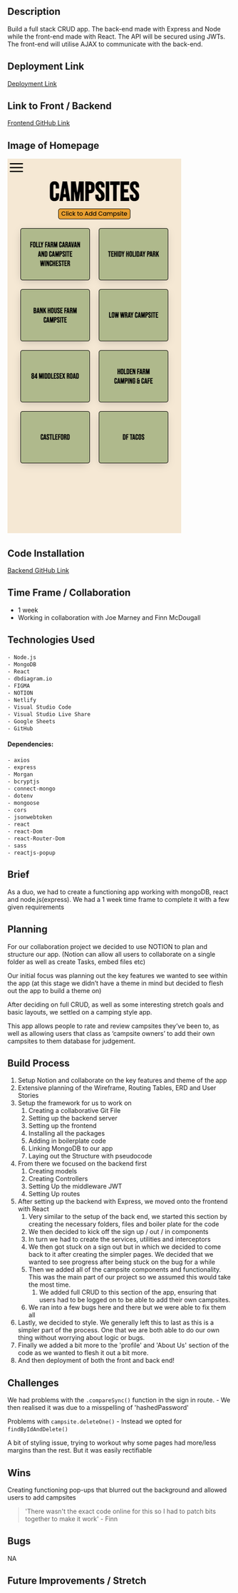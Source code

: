 ## Description
Build a full stack CRUD app. The back-end made with Express and Node while the front-end made with React.  The API will be secured using JWTs.  The front-end will utilise AJAX to communicate with the back-end.
  
## Deployment Link
[Deployment Link](https://lifesapitch.netlify.app/)

## Link to Front / Backend
[Frontend GitHub Link](https://github.com/joemarney/unit-3-project-lifesapitch-frontend.git)


## Image of Homepage
![an image of the homepage of our app 'Lifes A Pitch'](/AppScreenshot.png)

## Code Installation
[ Backend GitHub Link](https://github.com/joemarney/unit-3-project-lifesapitch-backend.git)

## Time Frame / Collaboration 
  - 1 week
  - Working in collaboration with Joe Marney and Finn McDougall

## Technologies Used
	- Node.js
	- MongoDB
	- React
	- dbdiagram.io
	- FIGMA
	- NOTION
	- Netlify
	- Visual Studio Code
	- Visual Studio Live Share
	- Google Sheets
	- GitHub

  #### Dependencies:
  
	- axios
	- express
	- Morgan
	- bcryptjs
	- connect-mongo
	- dotenv
	- mongoose
	- cors
	- jsonwebtoken
	- react
	- react-Dom
	- react-Router-Dom
	- sass
	- reactjs-popup


## Brief
As a duo, we had to create a functioning app working with mongoDB, react and node.js(express). We had a 1 week time frame to complete it with a few given requirements

## Planning
For our collaboration project we decided to use NOTION to plan and structure our app.
(Notion can allow all users to collaborate on a single folder as well as create Tasks, embed files etc)

Our initial focus was planning out the key features we wanted to see within the app (at this stage we didn’t have a theme in mind but decided to flesh out the app to build a theme on)

After deciding on full CRUD, as well as some interesting stretch goals and basic layouts, we settled on a camping style app. 

This app allows people to rate and review campsites they’ve been to, as well as allowing users that class as ‘campsite owners’ to add their own campsites to them database for judgement.


## Build Process
1. Setup Notion and collaborate on the key features and theme of the app
2. Extensive planning of the Wireframe, Routing Tables, ERD and User Stories
3. Setup the framework for us to work on
	1. Creating a collaborative Git File
	2. Setting up the backend server
	3. Setting up the frontend 
	4. Installing all the packages
	5. Adding in boilerplate code
	6. Linking MongoDB to our app
	7. Laying out the Structure with pseudocode
4.  From there we focused on the backend first
	1. Creating models
	2. Creating Controllers
	3. Setting Up the middleware JWT
	4. Setting Up routes
 5. After setting up the backend with Express, we moved onto the frontend with React
	1. Very similar to the setup of the back end, we started this section by creating the necessary folders, files and boiler plate for the code
	2. We then decided to kick off the sign up / out / in components 
	3. In turn we had to create the services, utilities and interceptors
	4. We then got stuck on a sign out but in which we decided to come back to it after creating the simpler pages. We decided that we wanted to see progress after being stuck on the bug for a while
	5. Then we added all of the campsite components and functionality. This was the main part of our project so we assumed this would take the most time. 
	   1. We added full CRUD to this section of the app, ensuring that users had to be logged on to be able to add their own campsites.
	6. We ran into a few bugs here and there but we were able to fix them all
 6. Lastly, we decided to style. We generally left this to last as this is a simpler part of the process. One that we are both able to do our own thing without worrying about logic or bugs.
 7. Finally we added a bit more to the 'profile' and 'About Us' section of the code as we wanted to flesh it out a bit more.
 8. And then deployment of both the front and back end!
   
## Challenges
We had problems with the `.compareSync()` function in the sign in route.
	- We then realised it was due to a misspelling of 'hashedPassword'

Problems with `campsite.deleteOne()`
	- Instead we opted for `findByIdAndDelete()`

A bit of styling issue, trying to workout why some pages had more/less margins than the rest. But it was easily rectifiable 

## Wins
Creating functioning pop-ups that blurred out the background and allowed users to add campsites

> 'There wasn't the exact code online for this so I had to patch bits together to make it work' - Finn


 
## Bugs
NA
	
## Future Improvements / Stretch
